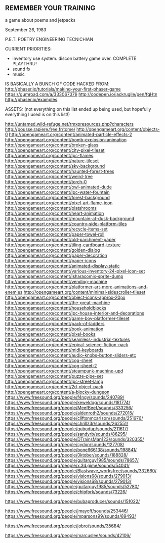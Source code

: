 REMEMBER YOUR TRAINING
-----------------------------------

a game about poems and jetpacks

September 26, 1983

P.E.T. POETRY ENGINEERING TECNICHIAN





CURRENT PRIORITIES:
- inventory use system. discon battery game over. COMPLETE PLAYTHRU!
- sound fx
- music

















IS BASICALLY A BUNCH OF CODE HACKED FROM:
http://phaser.io/tutorials/making-your-first-phaser-game
https://gumroad.com/a/333067379
http://codepen.io/jackrugile/pen/fqHtn
http://phaser.io/examples



ASSETS:
(not everything on this list ended up being used, but hopefully everything I used is on this list!)
 
http://untamed.wild-refuge.net/rmxpresources.php?characters
http://pousse.rapiere.free.fr/tome/
http://opengameart.org/content/objects-0
http://opengameart.org/content/animated-particle-effects-2
http://opengameart.org/content/bomb-explosion-animation
http://opengameart.org/content/broken-glass
http://opengameart.org/content/city-pixel-tileset
http://opengameart.org/content/lpc-flames
http://opengameart.org/content/nature-tileset
http://opengameart.org/content/sky-background
http://opengameart.org/content/haunted-forest-trees
http://opengameart.org/content/weird-tree
http://opengameart.org/content/torch-0
http://opengameart.org/content/owl-animated-dude
http://opengameart.org/content/lpc-water-fountain
http://opengameart.org/content/forest-background
http://opengameart.org/content/pixel-art-flame-icon
http://opengameart.org/content/platshrooms
http://opengameart.org/content/heart-animation
http://opengameart.org/content/mountain-at-dusk-background
http://opengameart.org/content/country-side-platform-tiles
http://opengameart.org/content/recycle-items-set
http://opengameart.org/content/paper-towel-roll
http://opengameart.org/content/old-parchment-paper
http://opengameart.org/content/tiling-cardboard-texture
http://opengameart.org/content/golden-dialog
http://opengameart.org/content/paper-decoration
http://opengameart.org/content/paper-icons
http://opengameart.org/content/animated-display-static
http://opengameart.org/content/various-inventory-24-pixel-icon-set
http://opengameart.org/content/isharacomix-sprite-dump
http://opengameart.org/content/vending-machine
http://opengameart.org/content/platformer-art-more-animations-and-enemies
http://opengameart.org/content/minimal-sidescroller-tileset
http://opengameart.org/content/object-icons-approx-20px
http://opengameart.org/content/the-great-machine
http://opengameart.org/content/householdblocks
http://opengameart.org/content/lpc-house-interior-and-decorations
http://opengameart.org/content/game-boy-platformer-tileset
http://opengameart.org/content/pack-of-ladders
http://opengameart.org/content/book-animation
http://opengameart.org/content/pixel-books
http://opengameart.org/content/seamless-industrial-textures
http://opengameart.org/content/epical-science-fiction-pack
http://opengameart.org/content/midi-keyboards
http://opengameart.org/content/audio-knobs-button-sliders-etc
http://opengameart.org/content/cog-sheet
http://opengameart.org/content/cog-sheet-2
http://opengameart.org/content/steampunk-machine-upd
http://opengameart.org/content/puzze-pipe-set
http://opengameart.org/content/lpc-street-lamp
http://opengameart.org/content/2d-object-pack
http://opengameart.org/content/a-blocky-dungeon
https://www.freesound.org/people/f4ngy/sounds/240789/
https://www.freesound.org/people/keweldog/sounds/181774/
https://www.freesound.org/people/MeefBeef/sounds/333256/
https://www.freesound.org/people/aldenroth2/sounds/272015/
https://www.freesound.org/people/cliftonmcarlson/sounds/251976/
https://www.freesound.org/people/chrillz3r/sounds/262551/
https://www.freesound.org/people/qubodup/sounds/211617/
https://www.freesound.org/people/sandyrb/sounds/86295/
https://www.freesound.org/people/DTrainsMan123/sounds/320355/
https://www.freesound.org/people/cydon/sounds/127708/
https://www.freesound.org/people/bone666138/sounds/198841/
https://www.freesound.org/people/0ktober/sounds/188828/
https://www.freesound.org/people/guitarguy1985/sounds/78657/
https://www.freesound.org/people/x.3d.gime/sounds/54041/
https://www.freesound.org/people/Blastwave_worksfree/sounds/332660/
https://www.freesound.org/people/visions68/sounds/279013/
https://www.freesound.org/people/visions68/sounds/279013/
https://www.freesound.org/people/guitarguy1985/sounds/52780/
https://www.freesound.org/people/chipfork/sounds/73226/

https://www.freesound.org/people/bubaproducer/sounds/151022/

https://www.freesound.org/people/jmayoff/sounds/253446/
https://www.freesound.org/people/mparsons99/sounds/89493/

https://www.freesound.org/people/jobro/sounds/35684/




https://www.freesound.org/people/marcuslee/sounds/42106/